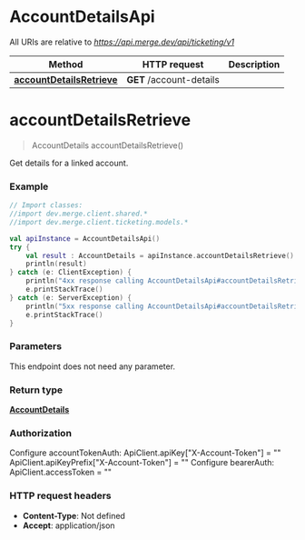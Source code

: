 # AccountDetailsApi

All URIs are relative to *https://api.merge.dev/api/ticketing/v1*

Method | HTTP request | Description
------------- | ------------- | -------------
[**accountDetailsRetrieve**](AccountDetailsApi.md#accountDetailsRetrieve) | **GET** /account-details | 


<a name="accountDetailsRetrieve"></a>
# **accountDetailsRetrieve**
> AccountDetails accountDetailsRetrieve()



Get details for a linked account.

### Example
```kotlin
// Import classes:
//import dev.merge.client.shared.*
//import dev.merge.client.ticketing.models.*

val apiInstance = AccountDetailsApi()
try {
    val result : AccountDetails = apiInstance.accountDetailsRetrieve()
    println(result)
} catch (e: ClientException) {
    println("4xx response calling AccountDetailsApi#accountDetailsRetrieve")
    e.printStackTrace()
} catch (e: ServerException) {
    println("5xx response calling AccountDetailsApi#accountDetailsRetrieve")
    e.printStackTrace()
}
```

### Parameters
This endpoint does not need any parameter.

### Return type

[**AccountDetails**](AccountDetails.md)

### Authorization


Configure accountTokenAuth:
    ApiClient.apiKey["X-Account-Token"] = ""
    ApiClient.apiKeyPrefix["X-Account-Token"] = ""
Configure bearerAuth:
    ApiClient.accessToken = ""

### HTTP request headers

 - **Content-Type**: Not defined
 - **Accept**: application/json


